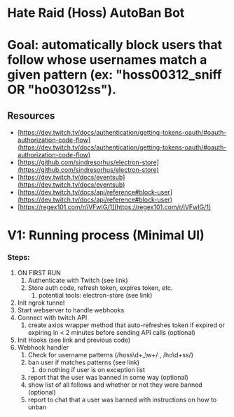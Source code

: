 # Hate Raid (Hoss) AutoBan Bot

# Goal: automatically block users that follow whose usernames match a given pattern (ex: "hoss00312_sniff OR "ho03012ss").

## Resources

- [https://dev.twitch.tv/docs/authentication/getting-tokens-oauth/#oauth-authorization-code-flow](https://dev.twitch.tv/docs/authentication/getting-tokens-oauth/#oauth-authorization-code-flow)
- [https://github.com/sindresorhus/electron-store](https://github.com/sindresorhus/electron-store)
- [https://dev.twitch.tv/docs/eventsub](https://dev.twitch.tv/docs/eventsub)
- [https://dev.twitch.tv/docs/api/reference#block-user](https://dev.twitch.tv/docs/api/reference#block-user)
- [https://regex101.com/r/iVFwIG/1](https://regex101.com/r/iVFwIG/1)

# V1: Running process (Minimal UI)

### Steps:

1. ON FIRST RUN
    1. Authenticate with Twitch (see link)
    2. Store auth code, refresh token, expires token, etc. 
        1. potential tools: electron-store (see link)
2. Init ngrok tunnel
3. Start webserver to handle webhooks
4. Connect with twitch API
    1. create axios wrapper method that auto-refreshes token if expired or expiring in < 2 minutes before sending API calls (optional)
5. Init Hooks (see link and previous code)
6. Webhook handler
    1. Check for username patterns (/hoss\d+_\w+/ , /ho\d+ss/)
    2. ban user if matches patterns (see link)
        1. do nothing if user is on exception list
    3. report that the user was banned in some way (optional)
    4. show list of all follows and whether or not they were banned (optional)
    5. report to chat that a user was banned with instructions on how to unban